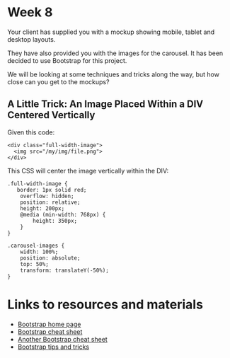 # Week 8

Your client has supplied you with a mockup showing mobile, tablet and desktop layouts.

They have also provided you with the images for the carousel. It has been decided to use Bootstrap for this project.

We will be looking at some techniques and tricks along the way, but how close can you get to the mockups?

## A Little Trick: An Image Placed Within a DIV Centered Vertically

Given this code:

```
<div class="full-width-image">
  <img src="/my/img/file.png">
</div>
```
This CSS will center the image vertically within the DIV:

```
.full-width-image {
   border: 1px solid red;
    overflow: hidden;
    position: relative;
    height: 200px;
    @media (min-width: 768px) {
        height: 350px;
    }
}

.carousel-images {
    width: 100%;
    position: absolute;
    top: 50%;
    transform: translateY(-50%);
}
```

# Links to resources and materials

* [Bootstrap home page](http://getbootstrap.com/)
* [Bootstrap cheat sheet](https://hackerthemes.com/bootstrap-cheatsheet/)
* [Another Bootstrap cheat sheet](http://www.brandx.net/support/websites/bootstrap/bootstrap-cheat-sheet.html)
* [Bootstrap tips and tricks](https://scotch.io/bar-talk/bootstrap-3-tips-and-tricks-you-might-not-know)
